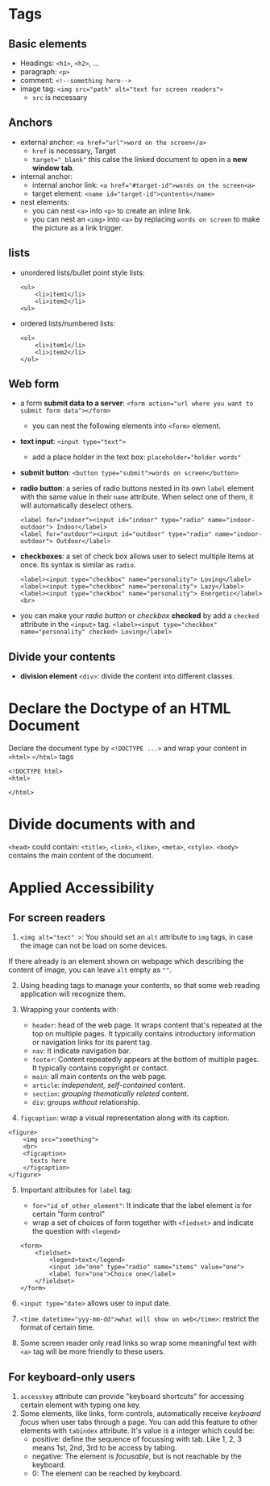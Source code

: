 # Tags

## Basic elements
* Headings: `<h1>`, `<h2>`, ...
* paragraph: `<p>`
* comment: `<!--something here-->`
* image tag: `<img src="path" alt="text for screen readers">`
    * `src` is necessary

## Anchors
* external anchor: `<a href="url">word on the screen</a>`
    * `href` is necessary, Target
    * `target="_blank"` this calse the linked document to open in a **new window tab**.
* internal anchor: 
    * internal anchor link: `<a href="#target-id">words on the screen<a>`
    * target element: `<name id="target-id">contents</name>`
* nest elements:
    * you can nest `<a>` into `<p>` to create an inline link.
    * you can nest an `<img>` into `<a>` by replacing `words on screen` to make the picture as a link trigger.

## lists
* unordered lists/bullet point style lists:
    ```
    <ul>
        <li>item1</li>
        <li>item2</li>
    <ul>
    ```
* ordered lists/numbered lists:
    ```
    <ol>
        <li>item1</li>
        <li>item2</li>
    </ol>
    ```

## Web form
* a form **submit data to a server**: `<form action="url where you want to submit form data"></form>`
    * you can nest the following elements into `<form>` element.
* **text input**: `<input type="text">`
    * add a place holder in the text box: `placeholder="holder words"`
* **submit button**: `<button type="submit">words on screen</button>`
* **radio button**: a series of radio buttons nested in its own `label` element with the same value in their `name` attribute. When select one of them, it will automatically deselect others.
    
    ```
    <label for="indoor"><input id="indoor" type="radio" name="indoor-outdoor"> Indoor</label>
    <label for="outdoor"><input id="outdoor" type="radio" name="indoor-outdoor"> Outdoor</label>
    ```
* **checkboxes**: a set of check box allows user to select multiple items at once. Its syntax is similar as `radio`.
    
    ```
    <label><input type="checkbox" name="personality"> Loving</label>
    <label><input type="checkbox" name="personality"> Lazy</label>
    <label><input type="checkbox" name="personality"> Energetic</label><br>
    ```
* you can make your _radio button_ or _checkbox_ **checked** by add a `checked` attribute in the `<input>` tag.
        ```
        <label><input type="checkbox" name="personality" checked> Loving</label>
        ```
    
## Divide your contents
* **division element** `<div>`: divide the content into different classes.

# Declare the Doctype of an HTML Document

Declare the document type by `<!DOCTYPE ...>` and wrap your content in `<html>` `</html>` tags

```
<!DOCTYPE html>
<html>

</html>
```

# Divide documents with <head> and <body>

`<head>` could contain: `<title>`, `<link>`, `<like>`, `<meta>`, `<style>`.
`<body>` contains the main content of the document.

# Applied Accessibility 

## For screen readers

1. `<img alt="text" >`: You should set an `alt` attribute to `img` tags, in case the image can not be load on some devices.

If there already is an element shown on webpage which describing the content of image, you can leave `alt` empty as `""`.

2. Using heading tags to manage your contents, so that some web reading application will recognize them.

3. Wrapping your contents with:
    * `header`: head of the web page. It wraps content that's repeated at the top on multiple pages. It typically contains introductory information or navigation links for its parent tag. 
    * `nav`: It indicate navigation bar.
    * `footer`: Content repeatedly appears at the bottom of multiple pages. It typically contains copyright or contact.
    * `main`: all main contents on the web page.
    * `article`: _independent, self-contained_ content.
    * `section`: _grouping thematically related_ content.
    * `div`: groups _without_ relationship.

4. `figcaption`: wrap a visual representation along with its caption.

```
<figure>
    <img src="something">
    <br>
    <figcaption>
      texts here
    </figcaption>
</figure>
```

5. Important attributes for `label` tag:
    * `for="id_of_other_element"`: It indicate that the label element is for certain "form control"
    * wrap a set of choices of form together with `<fiedset>` and indicate the question with `<legend>`

    ```
    <form>
        <fieldset>
            <legend>text</legend>
            <input id="one" type="radio" name="items" value="one">
            <label for="one">Choice one</label>
        </fieldset>
    </form>
    ```

6. `<input type="date>` allows user to input date.
7. `<time datetime="yyy-mm-dd">what will show on web</time>`: restrict the format of certain time. 
8. Some screen reader only read links so wrap some meaningful text with `<a>` tag will be more friendly to these users.

## For keyboard-only users
1. `accesskey` attribute can provide "keyboard shortcuts" for accessing certain element with typing one key.
2. Some elements, like links, form controls, automatically receive _keyboard focus_ when user tabs through a page. You can add this feature to other elements with `tabindex` attribute. It's value is a integer which could be:
    * positive: define the sequence of focussing with tab. Like 1, 2, 3 means 1st, 2nd, 3rd to be access by tabing.
    * negative: The element is _focusable_, but is not reachable by the keyboard.
    * 0: The element can be reached by keyboard.
    
